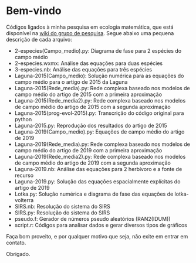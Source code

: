 # Bem-vindo 
Códigos ligados à minha pesquisa em ecologia matemática, que está disponível na [wiki do grupo de pesquisa](https://fiscomp.if.ufrgs.br/index.php/Ecologia).
Segue abaixo uma pequena descrição de cada arquivo:

* 2-especies(Campo_medio).py: Diagrama de fase para 2 espécies do campo médio
* 2-especies.wxmx: Análise das equações para duas espécies
* 3-especies.nb: Análise das equações para três espécies
* Laguna-2015(Campo_medio): Solução numérica para as equações do campo médio para o artigo de 2015 da Laguna
* Laguna-2015(Rede_media).py: Rede complexa baseado nos modelos de campo médio do artigo de 2015 com a primeira aproximação 
* Laguna-2015(Rede_media2).py: Rede complexa baseado nos modelos de campo médio do artigo de 2015 com a segunda aproximação
* Laguna-2015(prog-evol-2015).py: Transcrição do código original para python
* Laguna-2015.py: Reprodução dos resultados do artigo de 2015
* Laguna-2019(Campo_medio).py: Equações de campo médio do artigo de 2019
* Laguna-2019(Rede_media).py: Rede complexa baseado nos modelos de campo médio do artigo de 2019 com a primeira aproximação
* Laguna-2019(Rede_media2).py: Rede complexa baseado nos modelos de campo médio do artigo de 2019 com a segunda aproximação
* Laguna-2019.nb: Análise das equações para 2 herbívoro e a fonte de recurso
* Laguna-2019.py: Solução das equações espacialmente explícitas do artigo de 2019
* Lotka.py: Solução numérica e diagrama de fase das equações de lotka-volterra
* SIRS.nb: Resolução do sistema do SIRS
* SIRS.py: Resolução do sistema do SIRS
* pseudo.f: Gerador de números pseudo aleatórios (RAN2(IDUM))
* script.r: Códigos para analisar dados e gerar diversos tipos de gráficos

Faça bom proveito, e por qualquer motivo que seja, não exite em entrar em contato.

Obrigado.
